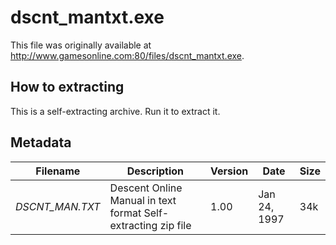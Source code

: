 # dscnt_mantxt.exe
This file was originally available at <http://www.gamesonline.com:80/files/dscnt_mantxt.exe>.

## How to extracting
This is a self-extracting archive. Run it to extract it.

## Metadata
|Filename        |Description                                                   |Version |Date         | Size |
|----------------|--------------------------------------------------------------|--------|-------------|------|
|_DSCNT_MAN.TXT_ |Descent Online Manual in text format Self-extracting zip file |1.00    |Jan 24, 1997 |34k   |
